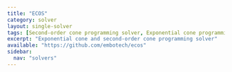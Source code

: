```yaml
---
title: "ECOS"
category: solver
layout: single-solver
tags: [Second-order cone programming solver, Exponential cone programming solver]
excerpt: "Exponential cone and second-order cone programming solver"
available: "https://github.com/embotech/ecos"
sidebar:
  nav: "solvers"
---
```

